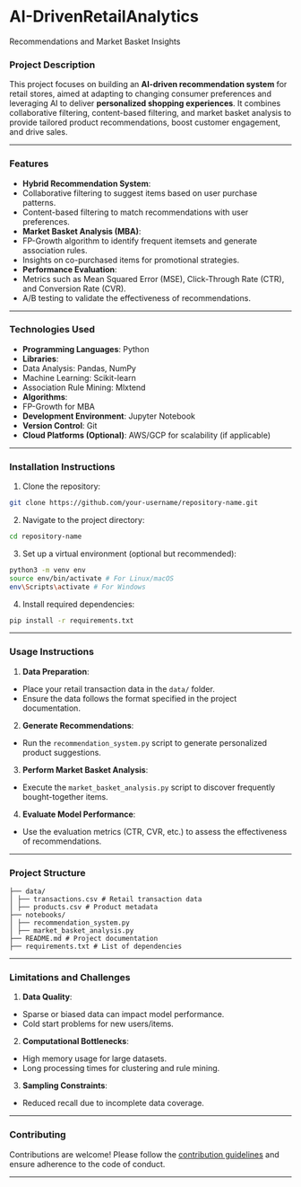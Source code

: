 # AI-DrivenRetailAnalytics
 Recommendations and Market Basket Insights
### Project Description
This project focuses on building an **AI-driven recommendation system** for retail stores, aimed at adapting to changing consumer preferences and leveraging AI to deliver **personalized shopping experiences**. It combines collaborative filtering, content-based filtering, and market basket analysis to provide tailored product recommendations, boost customer engagement, and drive sales.

---

### Features
- **Hybrid Recommendation System**:
- Collaborative filtering to suggest items based on user purchase patterns.
- Content-based filtering to match recommendations with user preferences.
- **Market Basket Analysis (MBA)**:
- FP-Growth algorithm to identify frequent itemsets and generate association rules.
- Insights on co-purchased items for promotional strategies.
- **Performance Evaluation**:
- Metrics such as Mean Squared Error (MSE), Click-Through Rate (CTR), and Conversion Rate (CVR).
- A/B testing to validate the effectiveness of recommendations.

---

### Technologies Used
- **Programming Languages**: Python
- **Libraries**:
- Data Analysis: Pandas, NumPy
- Machine Learning: Scikit-learn
- Association Rule Mining: Mlxtend
- **Algorithms**:
- FP-Growth for MBA
- **Development Environment**: Jupyter Notebook
- **Version Control**: Git
- **Cloud Platforms (Optional)**: AWS/GCP for scalability (if applicable)

---

### Installation Instructions
1. Clone the repository:
```bash
git clone https://github.com/your-username/repository-name.git
```
2. Navigate to the project directory:
```bash
cd repository-name
```
3. Set up a virtual environment (optional but recommended):
```bash
python3 -m venv env
source env/bin/activate # For Linux/macOS
env\Scripts\activate # For Windows
```
4. Install required dependencies:
```bash
pip install -r requirements.txt
```

---

### Usage Instructions
1. **Data Preparation**:
- Place your retail transaction data in the `data/` folder.
- Ensure the data follows the format specified in the project documentation.
2. **Generate Recommendations**:
- Run the `recommendation_system.py` script to generate personalized product suggestions.
3. **Perform Market Basket Analysis**:
- Execute the `market_basket_analysis.py` script to discover frequently bought-together items.
4. **Evaluate Model Performance**:
- Use the evaluation metrics (CTR, CVR, etc.) to assess the effectiveness of recommendations.

---

### Project Structure
```plaintext
├── data/
│ ├── transactions.csv # Retail transaction data
│ ├── products.csv # Product metadata
├── notebooks/
│ ├── recommendation_system.py
│ ├── market_basket_analysis.py
├── README.md # Project documentation
├── requirements.txt # List of dependencies
```

---

### Limitations and Challenges
1. **Data Quality**:
- Sparse or biased data can impact model performance.
- Cold start problems for new users/items.
2. **Computational Bottlenecks**:
- High memory usage for large datasets.
- Long processing times for clustering and rule mining.
3. **Sampling Constraints**:
- Reduced recall due to incomplete data coverage.

---

### Contributing
Contributions are welcome! Please follow the [contribution guidelines](CONTRIBUTING.md) and ensure adherence to the code of conduct.

---
